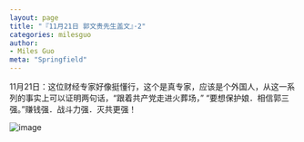 ```yaml
---
layout: page
title: "『11月21日 郭文贵先生盖文』·2"
categories: milesguo
author:
- Miles Guo
meta: "Springfield"
---
```


11月21日：这位财经专家好像挺懂行，这个是真专家，应该是个外国人，从这一系列的事实上可以证明两句话，“跟着共产党走进火葬场，” “要想保护娘．相信郭三强。”赚钱强．战斗力强．灭共更强！

![image](../../../../image/milesguo/2020_11_21_Miles_Guo_Getter_2_1.jpg)
